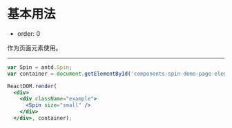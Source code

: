 # 基本用法

- order: 0

作为页面元素使用。

---

````jsx
var Spin = antd.Spin;
var container = document.getElementById('components-spin-demo-page-element');

ReactDOM.render(
  <div>
    <div className="example">
      <Spin size="small" />
    </div>
  </div>, container);

````
<style>
  .example {
    text-align: center;
    width: 100%;
    background: rgba(0,0,0,0.05);
    border-radius: 4px;
    margin-bottom: 20px;
    padding: 30px 50px;
    margin: 20px 0;
  }
</style>